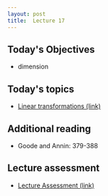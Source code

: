 ```yaml
---
layout: post
title:  Lecture 17
---
```



## Today's Objectives

* dimension

## Today's topics
* <a target="_parent" href="https://wcasper.github.io/math207spring2024/topics/016-linear-transformations.html">Linear transformations (link)</a>

## Additional reading
* Goode and Annin:  379-388

## Lecture assessment
* <a target="_parent" href="https://wcasper.github.io/math207spring2024/quizzes/lecture17">Lecture Assessment (link)</a>




